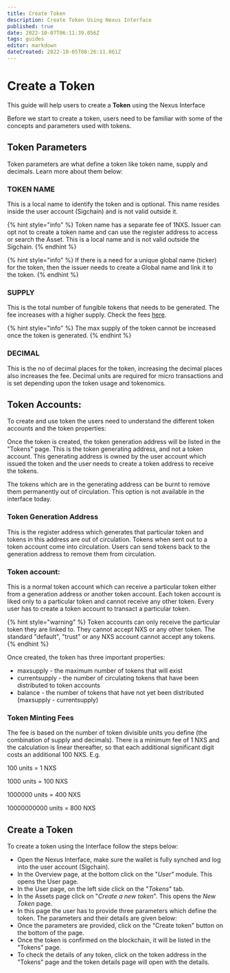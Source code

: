 ```yaml
---
title: Create Token
description: Create Token Using Nexus Interface
published: true
date: 2022-10-07T06:11:39.056Z
tags: guides
editor: markdown
dateCreated: 2022-10-05T08:26:11.061Z
---
```


# Create a Token

This guide will help users to create a **Token** using the Nexus Interface

Before we start to create a token, users need to be familiar with some of the concepts and parameters used with tokens.

## Token Parameters

Token parameters are what define a token like token name, supply and decimals. Learn more about them below:

### TOKEN NAME

This is a local name to identify the token and is optional. This name resides inside the user account (Sigchain) and is not valid outside it.

{% hint style="info" %}
Token name has a separate fee of 1NXS. Issuer can opt not to create a token name and can use the register address to access or search the Asset. This is a local name and is not valid outside the Sigchain.
{% endhint %}

{% hint style="info" %}
If there is a need for a unique global name (ticker) for the token, then the issuer needs to create a Global name and link it to the token.
{% endhint %}

### SUPPLY

This is the total number of fungible tokens that needs to be generated. The fee increases with a higher supply. Check the fees [here](../../readme/fees.md).

{% hint style="info" %}
The max supply of the token cannot be increased once the token is generated.
{% endhint %}

### DECIMAL

This is the no of decimal places for the token, increasing the decimal places also increases the fee. Decimal units are required for micro transactions and is set depending upon the token usage and tokenomics.&#x20;

## Token Accounts:

To create and use token the users need to understand the different token accounts and the token properties:

Once the token is created, the token generation address will be listed in the "Tokens" page. This is the token generating address, and not a token account. This generating address is owned by the user account which issued the token and the user needs to create a token address to receive the tokens.&#x20;

The tokens which are in the generating address can be burnt to remove them permanently out of circulation. This option is not available in the interface today.

### Token Generation Address&#x20;

This is the register address which generates that particular token and tokens in this address are out of circulation. Tokens when sent out to a token account come into circulation. Users can send tokens back to the generation address to remove them from circulation.

### Token account:&#x20;

This is a normal token account which can receive a particular token either from a generation address or another token account. Each token account is liked only to a particular token and cannot receive any other token. Every user has to create a token account to transact a particular token.

{% hint style="warning" %}
Token accounts can only receive the particular token they are linked to. They cannot accept NXS or any other token. The standard "default", "trust" or any NXS account cannot accept any tokens.&#x20;
{% endhint %}



Once created, the token has three important properties:

* maxsupply - the maximum number of tokens that will exist
* currentsupply - the number of circulating tokens that have been distributed to token accounts
* balance - the number of tokens that have not yet been distributed (maxsupply - currentsupply)

### Token Minting Fees

The fee is based on the number of token divisible units you define (the combination of supply and decimals). There is a minimum fee of 1 NXS and the calculation is linear thereafter, so that each additional significant digit costs an additional 100 NXS. E.g.

100 units = 1 NXS

1000 units = 100 NXS

1000000 units = 400 NXS

10000000000 units = 800 NXS

## Create a Token

To create a token using the Interface follow the steps below:

* Open the Nexus Interface, make sure the wallet is fully synched and log into the user account (Sigchain).
* In the Overview page, at the bottom click on the "_User"_ module. This opens the User page.
* In the User page, on the left side click on the "_Tokens_" tab.
* In the Assets page click on "_Create a new token_". This opens the _New Token_ page.&#x20;
* In this page the user has to provide three parameters which define the token. The parameters  and their details are given below:
* Once the parameters are provided, click on the "Create token" button on the bottom of the page.
* Once the token is confirmed on the blockchain, it will be listed in the "Tokens" page.
* To check the details of any token, click on the token address in the "Tokens" page and the token details page will open with the details.
